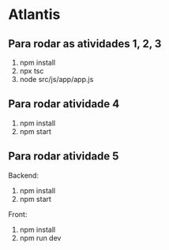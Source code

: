 # Atlantis

## Para rodar as atividades 1, 2, 3
1. npm install
2. npx tsc
3. node src/js/app/app.js

## Para rodar atividade 4
1. npm install
2. npm start

## Para rodar atividade 5
Backend:
1. npm install
2. npm start

Front:
1. npm install
2. npm run dev

